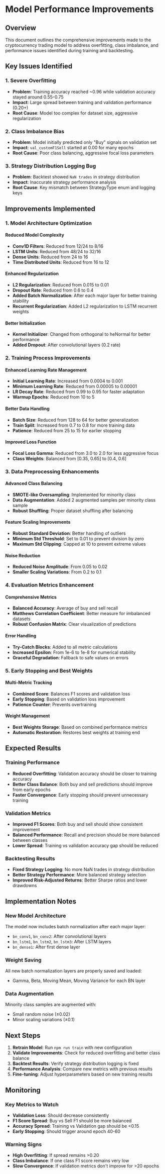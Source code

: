# Model Performance Improvements

## Overview

This document outlines the comprehensive improvements made to the cryptocurrency trading model to address overfitting, class imbalance, and performance issues identified during training and backtesting.

## Key Issues Identified

### 1. Severe Overfitting

- **Problem**: Training accuracy reached ~0.96 while validation accuracy stayed around 0.55-0.75
- **Impact**: Large spread between training and validation performance (0.20+)
- **Root Cause**: Model too complex for dataset size, aggressive regularization

### 2. Class Imbalance Bias

- **Problem**: Model initially predicted only "Buy" signals on validation set
- **Impact**: `val_customF1Sell` started at 0.00 for many epochs
- **Root Cause**: Poor class balancing, aggressive focal loss parameters

### 3. Strategy Distribution Logging Bug

- **Problem**: Backtest showed `NaN trades` in strategy distribution
- **Impact**: Inaccurate strategy performance analysis
- **Root Cause**: Key mismatch between StrategyType enum and logging keys

## Improvements Implemented

### 1. Model Architecture Optimization

#### Reduced Model Complexity

- **Conv1D Filters**: Reduced from 12/24 to 8/16
- **LSTM Units**: Reduced from 48/24 to 32/16
- **Dense Units**: Reduced from 24 to 16
- **Time Distributed Units**: Reduced from 16 to 12

#### Enhanced Regularization

- **L2 Regularization**: Reduced from 0.015 to 0.01
- **Dropout Rate**: Reduced from 0.6 to 0.4
- **Added Batch Normalization**: After each major layer for better training stability
- **Recurrent Regularization**: Added L2 regularization to LSTM recurrent weights

#### Better Initialization

- **Kernel Initializer**: Changed from orthogonal to heNormal for better performance
- **Added Dropout**: After convolutional layers (0.2 rate)

### 2. Training Process Improvements

#### Enhanced Learning Rate Management

- **Initial Learning Rate**: Increased from 0.0004 to 0.001
- **Minimum Learning Rate**: Reduced from 0.00005 to 0.00001
- **LR Decay Rate**: Reduced from 0.99 to 0.95 for faster adaptation
- **Warmup Epochs**: Reduced from 10 to 5

#### Better Data Handling

- **Batch Size**: Reduced from 128 to 64 for better generalization
- **Train Split**: Increased from 0.7 to 0.8 for more training data
- **Patience**: Reduced from 25 to 15 for earlier stopping

#### Improved Loss Function

- **Focal Loss Gamma**: Reduced from 3.0 to 2.0 for less aggressive focus
- **Class Weights**: Balanced from [0.35, 0.65] to [0.4, 0.6]

### 3. Data Preprocessing Enhancements

#### Advanced Class Balancing

- **SMOTE-like Oversampling**: Implemented for minority class
- **Data Augmentation**: Added 2 augmented samples per minority class sample
- **Robust Shuffling**: Proper dataset shuffling after balancing

#### Feature Scaling Improvements

- **Robust Standard Deviation**: Better handling of outliers
- **Minimum Std Threshold**: Set to 0.01 to prevent division by zero
- **Maximum Std Clipping**: Capped at 10 to prevent extreme values

#### Noise Reduction

- **Reduced Noise Amplitude**: From 0.05 to 0.02
- **Smaller Scaling Variations**: From 0.2 to 0.1

### 4. Evaluation Metrics Enhancement

#### Comprehensive Metrics

- **Balanced Accuracy**: Average of buy and sell recall
- **Matthews Correlation Coefficient**: Better measure for imbalanced datasets
- **Robust Confusion Matrix**: Clear visualization of predictions

#### Error Handling

- **Try-Catch Blocks**: Added to all metric calculations
- **Increased Epsilon**: From 1e-6 to 1e-8 for numerical stability
- **Graceful Degradation**: Fallback to safe values on errors

### 5. Early Stopping and Best Weights

#### Multi-Metric Tracking

- **Combined Score**: Balances F1 scores and validation loss
- **Early Stopping**: Based on validation loss improvement
- **Patience Counter**: Prevents overtraining

#### Weight Management

- **Best Weights Storage**: Based on combined performance metrics
- **Automatic Restoration**: Restores best weights at training end

## Expected Results

### Training Performance

- **Reduced Overfitting**: Validation accuracy should be closer to training accuracy
- **Better Class Balance**: Both buy and sell predictions should improve from early epochs
- **Faster Convergence**: Early stopping should prevent unnecessary training

### Validation Metrics

- **Improved F1 Scores**: Both buy and sell should show consistent improvement
- **Balanced Performance**: Recall and precision should be more balanced between classes
- **Lower Spread**: Training vs validation accuracy gap should be reduced

### Backtesting Results

- **Fixed Strategy Logging**: No more NaN trades in strategy distribution
- **Better Strategy Performance**: More balanced strategy selection
- **Improved Risk-Adjusted Returns**: Better Sharpe ratios and lower drawdowns

## Implementation Notes

### New Model Architecture

The model now includes batch normalization after each major layer:

- `bn_conv1`, `bn_conv2`: After convolutional layers
- `bn_lstm1`, `bn_lstm2`, `bn_lstm3`: After LSTM layers
- `bn_dense1`: After first dense layer

### Weight Saving

All new batch normalization layers are properly saved and loaded:

- Gamma, Beta, Moving Mean, Moving Variance for each BN layer

### Data Augmentation

Minority class samples are augmented with:

- Small random noise (±0.02)
- Minor scaling variations (±0.1)

## Next Steps

1. **Retrain Model**: Run `npm run train` with new configuration
2. **Validate Improvements**: Check for reduced overfitting and better class balance
3. **Backtest Results**: Verify strategy distribution logging is fixed
4. **Performance Analysis**: Compare new metrics with previous results
5. **Fine-tuning**: Adjust hyperparameters based on new training results

## Monitoring

### Key Metrics to Watch

- **Validation Loss**: Should decrease consistently
- **F1 Score Spread**: Buy vs Sell F1 should be more balanced
- **Accuracy Spread**: Training vs Validation gap should be <0.15
- **Early Stopping**: Should trigger around epoch 40-60

### Warning Signs

- **High Overfitting**: If spread remains >0.20
- **Class Imbalance**: If one class F1 score remains very low
- **Slow Convergence**: If validation metrics don't improve for >20 epochs
